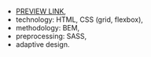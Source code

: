 - [PREVIEW LINK](https://khrulenko.github.io/EcoCosmetics/),
- technology: HTML, CSS (grid, flexbox),
- methodology: BEM,
- preprocessing:  SASS,
- adaptive design.
